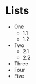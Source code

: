 # Lists

-   One
    -   1.1
    -   1.2
-   Two
    -   2.1
    -   2.2
-   Three
-   Four
-   Five
